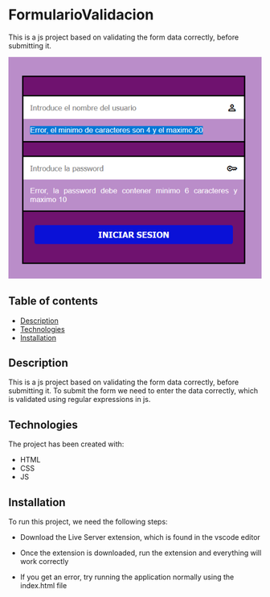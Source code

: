 # FormularioValidacion

This is a js project based on validating the form data correctly, before submitting it.

![Image text](img/app-preview.png)

## Table of contents

- [Description](#description)
- [Technologies](#technologies)
- [Installation](#installation)

## Description

This is a js project based on validating the form data correctly, before submitting it. To submit the form we need to enter the data correctly, which is validated using regular expressions in js.

## Technologies

The project has been created with:

- HTML
- CSS
- JS

## Installation

To run this project, we need the following steps:

- Download the Live Server extension, which is found in the vscode editor

- Once the extension is downloaded, run the extension and everything will work correctly

- If you get an error, try running the application normally using the index.html file
